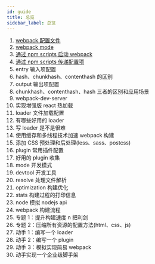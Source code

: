 ```yaml
---
id: guide
title: 总览
sidebar_label: 总览
---
```


1. [webpack 配置文件](webpack-config-file)
1. [webpack mode](webpack-mode)
1. [通过 npm scripts 启动 webpack](npm-scripts-start-webpack)
1. [通过 npm scripts 传递配置项](pass-configs-via-npm-scripts)
1. entry 输入项配置
1. hash、chunkhash、contenthash 的区别
1. output 输出项配置
1. chunkhash、contenthash、hash 三者的区别和应用场景
1. webpack-dev-server
1. 实现增强版 react 热加载
1. loader 文件加载配置
1. 有哪些好用的 loader
1. 写 loader 是不是很难
1. 使用缓存和多线程技术加速 webpack 构建
1. 添加 CSS 预处理和后处理(less、sass、postcss)
1. plugin 常用插件配置
1. 好用的 plugin 收集
1. mode 开发模式
1. devtool 开发工具
1. resolve 处理文件解析
1. optimization 构建优化
1. stats 构建过程的打印信息
1. node 模拟 nodejs api
1. webpack 构建流程
1. 专题 1：提升构建速度 n 把利剑
1. 专题 2：压缩所有资源的配置方法(html、css、js)
1. 动手 1：编写一个 loader
1. 动手 2：编写一个 plugin
1. 动手 3：模拟实现简易 webpack
1. 动手实现一个企业级脚手架
